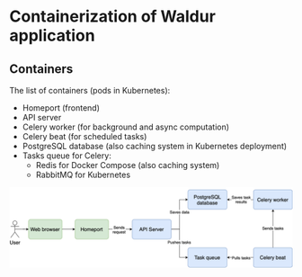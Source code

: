 # Containerization of Waldur application

## Containers
The list of containers (pods in Kubernetes):
- Homeport (frontend)
- API server
- Celery worker (for background and async computation)
- Celery beat (for scheduled tasks)
- PostgreSQL database (also caching system in Kubernetes deployment)
- Tasks queue for Celery:
    - Redis for Docker Compose (also caching system)
    - RabbitMQ for Kubernetes

![diagram](img/containers.png)
